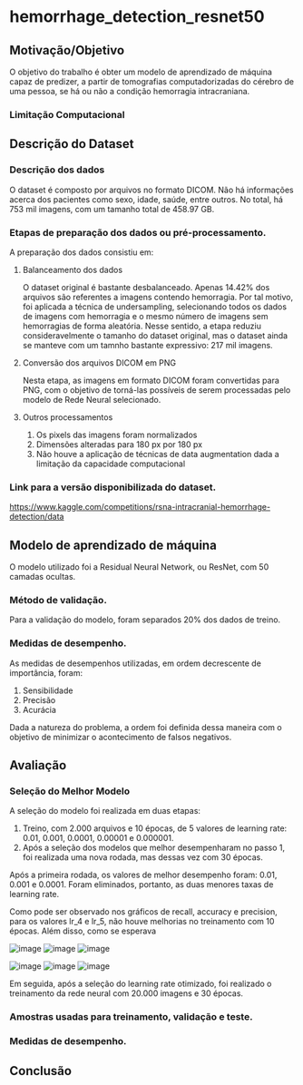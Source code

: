 # hemorrhage_detection_resnet50

## Motivação/Objetivo
O objetivo do trabalho é obter um modelo de aprendizado de máquina capaz de predizer, a partir de tomografias computadorizadas do cérebro de uma pessoa, se há ou não a condição hemorragia intracraniana.

### Limitação Computacional

## Descrição do Dataset


### Descrição dos dados
O dataset é composto por arquivos no formato DICOM. Não há informações acerca dos pacientes como sexo, idade, saúde, entre outros.
No total, há 753 mil imagens, com um tamanho total de 458.97 GB.

### Etapas de preparação dos dados ou pré-processamento.
A preparação dos dados consistiu em:
1. Balanceamento dos dados

   O dataset original é bastante desbalanceado. Apenas 14.42% dos arquivos são referentes a imagens contendo hemorragia.
   Por tal motivo, foi aplicada a técnica de undersampling, selecionando todos os dados de imagens com hemorragia e o mesmo número de imagens sem hemorragias de forma aleatória.
   Nesse sentido, a etapa reduziu consideravelmente o tamanho do dataset original, mas o dataset ainda se manteve com um tamnho bastante expressivo: 217 mil imagens.

2. Conversão dos arquivos DICOM em PNG

   Nesta etapa, as imagens em formato DICOM foram convertidas para PNG, com o objetivo de torná-las possíveis de serem processadas pelo modelo de Rede Neural selecionado.

3. Outros processamentos
   1. Os pixels das imagens foram normalizados
   2. Dimensões alteradas para 180 px por 180 px
   3. Não houve a aplicação de técnicas de data augmentation dada a limitação da capacidade computacional


### Link para a versão disponibilizada do dataset.
https://www.kaggle.com/competitions/rsna-intracranial-hemorrhage-detection/data

## Modelo de aprendizado de máquina
O modelo utilizado foi a Residual Neural Network, ou ResNet, com 50 camadas ocultas.

### Método de validação.

Para a validação do modelo, foram separados 20% dos dados de treino.

### Medidas de desempenho.

As medidas de desempenhos utilizadas, em ordem decrescente de importância, foram:
1. Sensibilidade
2. Precisão
3. Acurácia

Dada a natureza do problema, a ordem foi definida dessa maneira com o objetivo de minimizar o acontecimento de falsos negativos. 

## Avaliação

### Seleção do Melhor Modelo

A seleção do modelo foi realizada em duas etapas:
1. Treino, com 2.000 arquivos e 10 épocas, de 5 valores de learning rate: 0.01, 0.001, 0.0001, 0.00001 e 0.000001.
2. Após a seleção dos modelos que melhor desempenharam no passo 1, foi realizada uma nova rodada, mas dessas vez com 30 épocas.

Após a primeira rodada, os valores de melhor desempenho foram: 0.01, 0.001 e 0.0001. Foram eliminados, portanto, as duas menores taxas de learning rate.

Como pode ser observado nos gráficos de recall, accuracy e precision, para os valores lr_4 e lr_5, não houve melhorias no treinamento com 10 épocas.
Além disso, como se esperava

![image](https://github.com/JoaoVictorNunes/hemorrhage_detection_resnet50/assets/83786352/feb794f6-4c7f-4395-9210-468d853d316d)
![image](https://github.com/JoaoVictorNunes/hemorrhage_detection_resnet50/assets/83786352/8e560e42-e765-4135-849b-3b141d1f8c31)
![image](https://github.com/JoaoVictorNunes/hemorrhage_detection_resnet50/assets/83786352/85229f5b-fe96-451b-8081-be72a104c687)


![image](https://github.com/JoaoVictorNunes/hemorrhage_detection_resnet50/assets/83786352/692bab45-da3f-4e3c-b072-aaeb01db4ee1)
![image](https://github.com/JoaoVictorNunes/hemorrhage_detection_resnet50/assets/83786352/614b69a2-6a29-4e69-b340-1836ea97e07f)
![image](https://github.com/JoaoVictorNunes/hemorrhage_detection_resnet50/assets/83786352/f71645d6-87bb-468a-8518-07a895970ef0)


Em seguida, após a seleção do learning rate otimizado, foi realizado o treinamento da rede neural com 20.000 imagens e 30 épocas.

### Amostras usadas para treinamento, validação e teste.

### Medidas de desempenho.


## Conclusão
